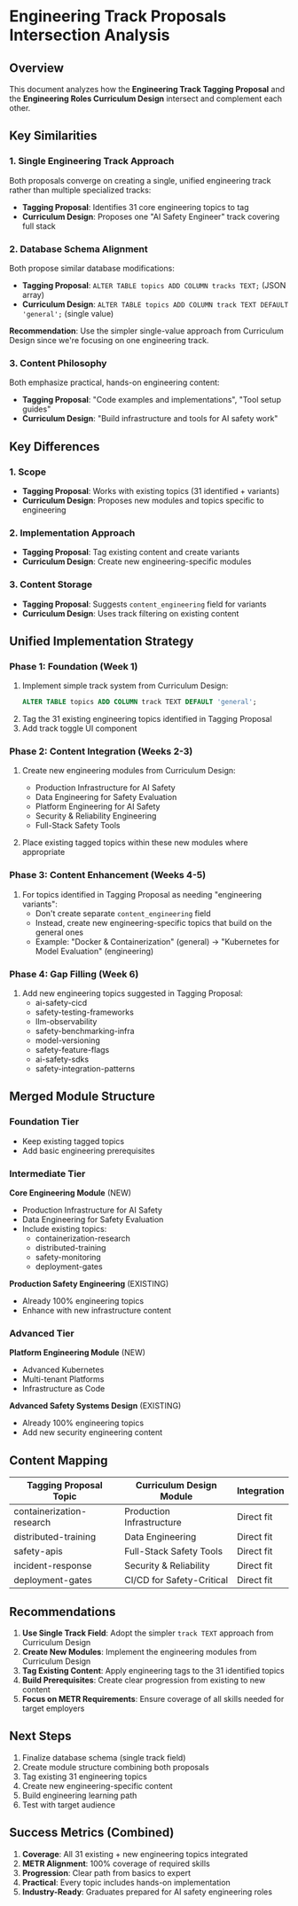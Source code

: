 # Engineering Track Proposals Intersection Analysis

## Overview

This document analyzes how the **Engineering Track Tagging Proposal** and the **Engineering Roles Curriculum Design** intersect and complement each other.

## Key Similarities

### 1. Single Engineering Track Approach
Both proposals converge on creating a single, unified engineering track rather than multiple specialized tracks:
- **Tagging Proposal**: Identifies 31 core engineering topics to tag
- **Curriculum Design**: Proposes one "AI Safety Engineer" track covering full stack

### 2. Database Schema Alignment
Both propose similar database modifications:
- **Tagging Proposal**: `ALTER TABLE topics ADD COLUMN tracks TEXT;` (JSON array)
- **Curriculum Design**: `ALTER TABLE topics ADD COLUMN track TEXT DEFAULT 'general';` (single value)

**Recommendation**: Use the simpler single-value approach from Curriculum Design since we're focusing on one engineering track.

### 3. Content Philosophy
Both emphasize practical, hands-on engineering content:
- **Tagging Proposal**: "Code examples and implementations", "Tool setup guides"
- **Curriculum Design**: "Build infrastructure and tools for AI safety work"

## Key Differences

### 1. Scope
- **Tagging Proposal**: Works with existing topics (31 identified + variants)
- **Curriculum Design**: Proposes new modules and topics specific to engineering

### 2. Implementation Approach
- **Tagging Proposal**: Tag existing content and create variants
- **Curriculum Design**: Create new engineering-specific modules

### 3. Content Storage
- **Tagging Proposal**: Suggests `content_engineering` field for variants
- **Curriculum Design**: Uses track filtering on existing content

## Unified Implementation Strategy

### Phase 1: Foundation (Week 1)
1. Implement simple track system from Curriculum Design:
   ```sql
   ALTER TABLE topics ADD COLUMN track TEXT DEFAULT 'general';
   ```
2. Tag the 31 existing engineering topics identified in Tagging Proposal
3. Add track toggle UI component

### Phase 2: Content Integration (Weeks 2-3)
1. Create new engineering modules from Curriculum Design:
   - Production Infrastructure for AI Safety
   - Data Engineering for Safety Evaluation
   - Platform Engineering for AI Safety
   - Security & Reliability Engineering
   - Full-Stack Safety Tools

2. Place existing tagged topics within these new modules where appropriate

### Phase 3: Content Enhancement (Weeks 4-5)
1. For topics identified in Tagging Proposal as needing "engineering variants":
   - Don't create separate `content_engineering` field
   - Instead, create new engineering-specific topics that build on the general ones
   - Example: "Docker & Containerization" (general) → "Kubernetes for Model Evaluation" (engineering)

### Phase 4: Gap Filling (Week 6)
1. Add new engineering topics suggested in Tagging Proposal:
   - ai-safety-cicd
   - safety-testing-frameworks
   - llm-observability
   - safety-benchmarking-infra
   - model-versioning
   - safety-feature-flags
   - ai-safety-sdks
   - safety-integration-patterns

## Merged Module Structure

### Foundation Tier
- Keep existing tagged topics
- Add basic engineering prerequisites

### Intermediate Tier
**Core Engineering Module** (NEW)
- Production Infrastructure for AI Safety
- Data Engineering for Safety Evaluation
- Include existing topics:
  - containerization-research
  - distributed-training
  - safety-monitoring
  - deployment-gates

**Production Safety Engineering** (EXISTING)
- Already 100% engineering topics
- Enhance with new infrastructure content

### Advanced Tier
**Platform Engineering Module** (NEW)
- Advanced Kubernetes
- Multi-tenant Platforms
- Infrastructure as Code

**Advanced Safety Systems Design** (EXISTING)
- Already 100% engineering topics
- Add new security engineering content

## Content Mapping

| Tagging Proposal Topic | Curriculum Design Module | Integration |
|------------------------|-------------------------|-------------|
| containerization-research | Production Infrastructure | Direct fit |
| distributed-training | Data Engineering | Direct fit |
| safety-apis | Full-Stack Safety Tools | Direct fit |
| incident-response | Security & Reliability | Direct fit |
| deployment-gates | CI/CD for Safety-Critical | Direct fit |

## Recommendations

1. **Use Single Track Field**: Adopt the simpler `track TEXT` approach from Curriculum Design
2. **Create New Modules**: Implement the engineering modules from Curriculum Design
3. **Tag Existing Content**: Apply engineering tags to the 31 identified topics
4. **Build Prerequisites**: Create clear progression from existing to new content
5. **Focus on METR Requirements**: Ensure coverage of all skills needed for target employers

## Next Steps

1. Finalize database schema (single track field)
2. Create module structure combining both proposals
3. Tag existing 31 engineering topics
4. Create new engineering-specific content
5. Build engineering learning path
6. Test with target audience

## Success Metrics (Combined)

1. **Coverage**: All 31 existing + new engineering topics integrated
2. **METR Alignment**: 100% coverage of required skills
3. **Progression**: Clear path from basics to expert
4. **Practical**: Every topic includes hands-on implementation
5. **Industry-Ready**: Graduates prepared for AI safety engineering roles